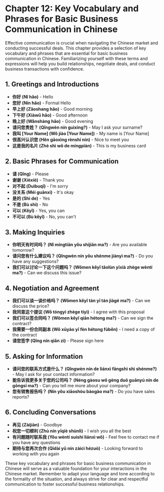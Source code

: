 Chapter 12: Key Vocabulary and Phrases for Basic Business Communication in Chinese
==================================================================================

Effective communication is crucial when navigating the Chinese market and conducting successful deals. This chapter provides a selection of key vocabulary and phrases that are essential for basic business communication in Chinese. Familiarizing yourself with these terms and expressions will help you build relationships, negotiate deals, and conduct business transactions with confidence.

**1. Greetings and Introductions**
----------------------------------

* **你好 (Nǐ hǎo)** - Hello
* **您好 (Nín hǎo)** - Formal Hello
* **早上好 (Zǎoshang hǎo)** - Good morning
* **下午好 (Xiàwǔ hǎo)** - Good afternoon
* **晚上好 (Wǎnshàng hǎo)** - Good evening
* **请问您贵姓？ (Qǐngwèn nín guìxìng?)** - May I ask your surname?
* **我叫 \[Your Name\] (Wǒ jiào \[Your Name\])** - My name is \[Your Name\]
* **很高兴认识您 (Hěn gāoxìng rènshí nín)** - Nice to meet you
* **这是我的名片 (Zhè shì wǒ de míngpiàn)** - This is my business card

**2. Basic Phrases for Communication**
--------------------------------------

* **请 (Qǐng)** - Please
* **谢谢 (Xièxiè)** - Thank you
* **对不起 (Duìbuqǐ)** - I'm sorry
* **没关系 (Méi guānxi)** - It's okay
* **是的 (Shì de)** - Yes
* **不是 (Bù shì)** - No
* **可以 (Kěyǐ)** - Yes, you can
* **不可以 (Bù kěyǐ)** - No, you can't

**3. Making Inquiries**
-----------------------

* **你明天有时间吗？ (Nǐ míngtiān yǒu shíjiān ma?)** - Are you available tomorrow?
* **请问您有什么建议吗？ (Qǐngwèn nín yǒu shénme jiànyì ma?)** - Do you have any suggestions?
* **我们可以讨论一下这个问题吗？ (Wǒmen kěyǐ tǎolùn yīxià zhège wèntí ma?)** - Can we discuss this issue?

**4. Negotiation and Agreement**
--------------------------------

* **我们可以谈一谈价格吗？ (Wǒmen kěyǐ tán yī tán jiàgé ma?)** - Can we discuss the price?
* **我同意这个提议 (Wǒ tóngyì zhège tíyì)** - I agree with this proposal
* **我们可以签合同吗？ (Wǒmen kěyǐ qiān hétong ma?)** - Can we sign the contract?
* **我需要一份合同副本 (Wǒ xūyào yī fèn hétong fùběn)** - I need a copy of the contract
* **请您签字 (Qǐng nín qiān zì)** - Please sign here

**5. Asking for Information**
-----------------------------

* **请问您的联系方式是什么？ (Qǐngwèn nín de liánxì fāngshì shì shénme?)** - May I ask for your contact information?
* **能告诉我更多关于您的公司吗？ (Néng gàosu wǒ gèng duō guānyú nín de gōngsī ma?)** - Can you tell me more about your company?
* **您有销售报告吗？ (Nín yǒu xiāoshòu bàogào ma?)** - Do you have sales reports?

**6. Concluding Conversations**
-------------------------------

* **再见 (Zàijiàn)** - Goodbye
* **祝您一切顺利 (Zhù nín yīqiè shùnlì)** - I wish you all the best
* **有问题随时联系我 (Yǒu wèntí suíshí liánxì wǒ)** - Feel free to contact me if you have any questions
* **期待与您再次合作 (Qīdài yǔ nín zàicì hézuò)** - Looking forward to working with you again

These key vocabulary and phrases for basic business communication in Chinese will serve as a valuable foundation for your interactions in the Chinese market. Remember to adapt your language and tone according to the formality of the situation, and always strive for clear and respectful communication to foster successful business relationships.
